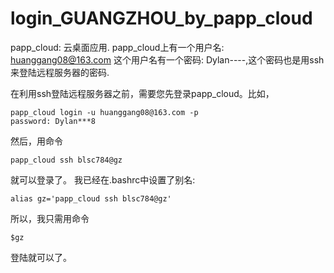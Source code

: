 # login_GUANGZHOU_by_papp_cloud

papp_cloud: 云桌面应用.
papp_cloud上有一个用户名: huanggang08@163.com
这个用户名有一个密码: Dylan----,这个密码也是用ssh来登陆远程服务器的密码.


在利用ssh登陆远程服务器之前，需要您先登录papp_cloud。比如，

```shell
papp_cloud login -u huanggang08@163.com -p
password: Dylan***8
```
然后，用命令

```
papp_cloud ssh blsc784@gz
```
就可以登录了。
我已经在.bashrc中设置了别名:
```
alias gz='papp_cloud ssh blsc784@gz'
```
所以，我只需用命令
```
$gz
```
登陆就可以了。

